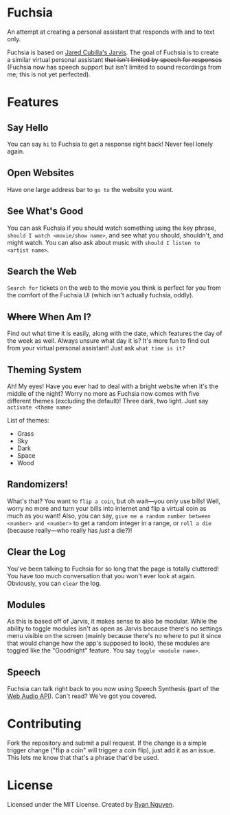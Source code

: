 # Fuchsia

An attempt at creating a personal assistant that responds with and to text only.

Fuchsia is based on [Jared Cubilla's Jarvis](https://github.com/jaredcubilla/jarvis). The goal of Fuchsia is to create a similar virtual personal assistant <s>that isn't limited by speech for responses</s> (Fuchsia now has speech support but isn't limited to sound recordings from me; this is not yet perfected).

# Features

## Say Hello

You can say `hi` to Fuchsia to get a response right back! Never feel lonely again.

## Open Websites

Have one large address bar to `go to` the website you want.

## See What's Good

You can ask Fuchsia if you should watch something using the key phrase, `should I watch <movie/show name>`, and see what you should, shouldn't, and might watch. You can also ask about music with `should I listen to <artist name>`.

## Search the Web

`Search for` tickets on the web to the movie you think is perfect for you from the comfort of the Fuchsia UI (which isn't actually fuchsia, oddly).

## ~~Where~~ When Am I?

Find out what time it is easily, along with the date, which features the day of the week as well. Always unsure what day it is? It's more fun to find out from your virtual personal assistant! Just ask `what time is it?`

## Theming System

Ah! My eyes! Have you ever had to deal with a bright website when it's the middle of the night? Worry no more as Fuchsia now comes with five different themes (excluding the default)! Three dark, two light. Just say `activate <theme name>`

List of themes:

- Grass
- Sky
- Dark
- Space
- Wood

## Randomizers!

What's that? You want to `flip a coin`, but oh wait&mdash;you only use bills! Well, worry no more and turn your bills into internet and flip a virtual coin as much as you want! Also, you can say, `give me a random number between <number> and <number>` to get a random integer in a range, or `roll a die` (because really&mdash;who really has *just* a die?)!

## Clear the Log

You've been talking to Fuchsia for so long that the page is totally cluttered! You have too much conversation that you won't ever look at again. Obviously, you can `clear` the log.

## Modules

As this is based off of Jarvis, it makes sense to also be modular. While the ability to toggle modules isn't as open as Jarvis because there's no settings menu visible on the screen (mainly because there's no where to put it since that would change how the app's supposed to look), these modules are toggled like the "Goodnight" feature. You say `toggle <module name>`.

## Speech

Fuchsia can talk right back to you now using Speech Synthesis (part of the [Web Audio API](https://dvcs.w3.org/hg/audio/raw-file/tip/webaudio/specification.html)). Can't read? We've got you covered.

# Contributing

Fork the repository and submit a pull request. If the change is a simple trigger change ("flip a coin" will trigger a coin flip), just add it as an issue. This lets me know that that's a phrase that'd be used.

# License

Licensed under the MIT License. Created by [Ryan Nguyen](https://github.com/Loquacious).
